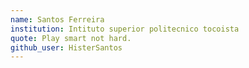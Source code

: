 ```yaml
---
name: Santos Ferreira
institution: Intituto superior politecnico tocoista
quote: Play smart not hard.
github_user: HisterSantos
---
```

